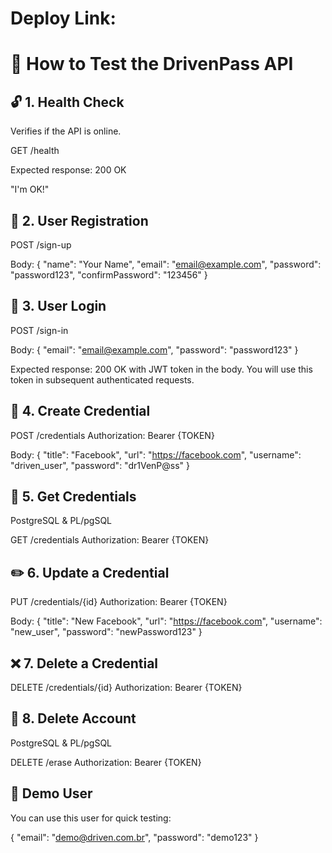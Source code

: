 # Deploy Link:

# 🚀 How to Test the DrivenPass API

## 🔓 1. Health Check
Verifies if the API is online.

GET /health

Expected response:
200 OK

"I'm OK!"

## 👤 2. User Registration

POST /sign-up

Body:
{
  "name": "Your Name",
  "email": "email@example.com",
  "password": "password123",
  "confirmPassword": "123456"
}

## 🔑 3. User Login

POST /sign-in

Body:
{
  "email": "email@example.com",
  "password": "password123"
}

Expected response:
200 OK with JWT token in the body.
You will use this token in subsequent authenticated requests.

## 🔐 4. Create Credential

POST /credentials
Authorization: Bearer {TOKEN}

Body:
{
  "title": "Facebook",
  "url": "https://facebook.com",
  "username": "driven_user",
  "password": "dr1VenP@ss"
}

## 📄 5. Get Credentials

PostgreSQL & PL/pgSQL

GET /credentials
Authorization: Bearer {TOKEN}

## ✏️ 6. Update a Credential

PUT /credentials/{id}
Authorization: Bearer {TOKEN}

Body:
{
  "title": "New Facebook",
  "url": "https://facebook.com",
  "username": "new_user",
  "password": "newPassword123"
}

## ❌ 7. Delete a Credential

DELETE /credentials/{id}
Authorization: Bearer {TOKEN}

## 🧨 8. Delete Account

PostgreSQL & PL/pgSQL

DELETE /erase
Authorization: Bearer {TOKEN}

## 🧪 Demo User

You can use this user for quick testing:

{
  "email": "demo@driven.com.br",
  "password": "demo123"
}